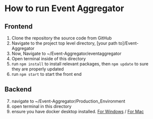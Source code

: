 # How to run Event Aggregator
## Frontend
1. Clone the repository the source code from GitHub
2. Navigate to the project top level directory, [your path to]/Event-Aggregator
3. Now, Navigate to ~/Event-Aggregator/eventaggregator
4. Open terminal inside of this directory
5. run `npm install` to install relevant packages, then `npm update` to sure they are properly updated
6. run  `npm start` to start the front end
## Backend
7. navigate to ~/Event-Aggregator/Production_Environment
8. open terminal in this directory
9. ensure you have docker desktop installed. [For Windows](https://docs.docker.com/desktop/setup/install/windows-install/) / [For Mac](https://docs.docker.com/desktop/setup/install/mac-install/)